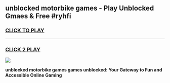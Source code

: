 
## unblocked motorbike games - Play Unblocked Gmaes & Free #ryhfi
<h3>
<a href="https://premium.freeplayer.one?title=unblocked_motorbike_games&ref=03M">CLICK TO PLAY</a></h3>
<hr>

<h3>
<a href="https://premium.freeplayer.one?title=unblocked_motorbike_games&ref=03M">CLICK 2 PLAY</a>
  
</h3>

<a href="https://premium.freeplayer.one?title=unblocked_motorbike_games&ref=03M"><img src="https://clearcache.store/games.png"></a>


**unblocked motorbike games games unblocked: Your Gateway to Fun and Accessible Online Gaming**
